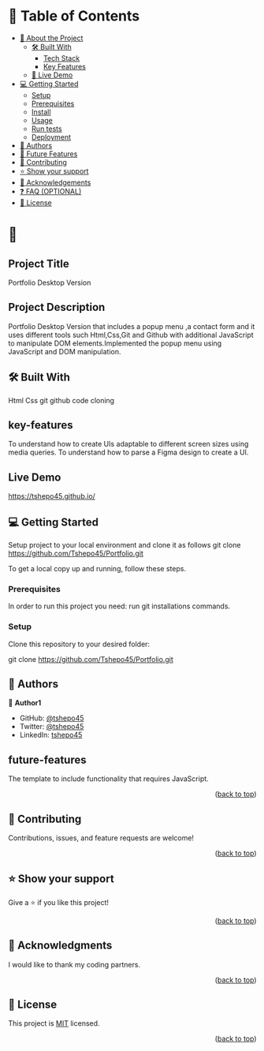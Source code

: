<a name="readme-top"></a>

# 📗 Table of Contents

- [📖 About the Project](#about-project)
  - [🛠 Built With](#built-with)
    - [Tech Stack](#tech-stack)
    - [Key Features](#key-features)
  - [🚀 Live Demo](#live-demo)
- [💻 Getting Started](#getting-started)
  - [Setup](#setup)
  - [Prerequisites](#prerequisites)
  - [Install](#install)
  - [Usage](#usage)
  - [Run tests](#run-tests)
  - [Deployment](#triangular_flag_on_post-deployment)
- [👥 Authors](#authors)
- [🔭 Future Features](#future-features)
- [🤝 Contributing](#contributing)
- [⭐️ Show your support](#support)
- [🙏 Acknowledgements](#acknowledgements)
- [❓ FAQ (OPTIONAL)](#faq)
- [📝 License](#Licence)

# 📖<a name="Portfolio Desktop Version"></a>

## Project Title
Portfolio Desktop Version

## Project Description
Portfolio Desktop Version that includes a popup menu ,a contact form and it uses different tools such Html,Css,Git and Github with additional JavaScript to manipulate DOM elements.Implemented the popup menu using JavaScript and DOM manipulation.

## 🛠 Built With 
Html Css git github code cloning

## key-features
To understand how to create UIs adaptable to different screen sizes using media queries.
To understand how to parse a Figma design to create a UI.

## Live Demo
https://tshepo45.github.io/

## 💻 Getting Started 

Setup project to your local environment and clone it as follows git clone
https://github.com/Tshepo45/Portfolio.git

To get a local copy up and running, follow these steps.

### Prerequisites

In order to run this project you need:
run git installations commands.

### Setup

Clone this repository to your desired folder:

git clone https://github.com/Tshepo45/Portfolio.git
## 👥 Authors <a name="tshepo45"></a>

👤 **Author1**

- GitHub: [@tshepo45](https://github.com/githubhandle)
- Twitter: [@tshepo45](https://twitter.com/twitterhandle)
- LinkedIn: [tshepo45](https://linkedin.com/in/linkedinhandle)

## future-features
The template to include functionality that requires JavaScript.


<p align="right">(<a href="#readme-top">back to top</a>)</p>

## 🤝 Contributing <a name="coding partners"></a>

Contributions, issues, and feature requests are welcome!

<p align="right">(<a href="#readme-top">back to top</a>)</p>



## ⭐️ Show your support <a name="support"></a>

Give a ⭐️ if you like this project!

<p align="right">(<a href="#readme-top">back to top</a>)</p>


## 🙏 Acknowledgments <a name="acknowledgements"></a>

I would like to thank my coding partners.

<p align="right">(<a href="#readme-top">back to top</a>)</p>

## 📝 License <a name="MIT"></a>

This project is [MIT](/MIT.md) licensed.

<p align="right">(<a href="#readme-top">back to top</a>)</p>


